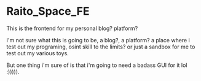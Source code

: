 # Raito_Space_FE

This is the frontend for my personal blog? platform? 

I'm not sure what this is going to be, a blog?, a platform? a place where i test out my programing, osint skill to the limits? or just a sandbox for me to test out my various toys.


But one thing i'm sure of is that i'm going to need a badass GUI for it lol :))))).
